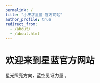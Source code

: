 ```yaml
---
permalink: /
title: "小天才星蓝-官方网站"
author_profile: true
redirect_from: 
  - /about/
  - /about.html
---
```





# 欢迎来到星蓝官方网站
星光照亮方向，蓝空见证力量 。




